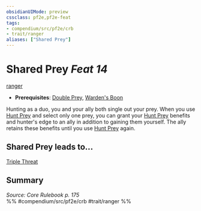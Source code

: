 ```yaml
---
obsidianUIMode: preview
cssclass: pf2e,pf2e-feat
tags:
- compendium/src/pf2e/crb
- trait/ranger
aliases: ["Shared Prey"]
---
```

# Shared Prey  *Feat 14*  
[ranger](../../Rules/traits/ranger.md)  

- **Prerequisites**: [Double Prey](double-prey.md), [Warden's Boon](wardens-boon.md)

Hunting as a duo, you and your ally both single out your prey. When you use [Hunt Prey](../../Rules/actions/hunt-prey.md) and select only one prey, you can grant your [Hunt Prey](../../Rules/actions/hunt-prey.md) benefits and hunter's edge to an ally in addition to gaining them yourself. The ally retains these benefits until you use [Hunt Prey](../../Rules/actions/hunt-prey.md) again.

## Shared Prey leads to...

[Triple Threat](triple-threat.md)

## Summary

*Source: Core Rulebook p. 175*  
%% #compendium/src/pf2e/crb #trait/ranger %%